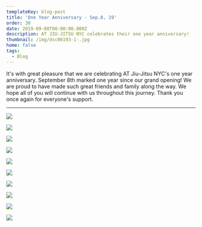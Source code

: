 ```yaml
---
templateKey: blog-post
title: 'One Year Anniversary - Sep.8, 19'
order: 30
date: 2019-09-08T00:00:00.000Z
description: AT JIU-JITSU NYC celebrates their one year anniversary!
thumbnail: /img/dsc06193-1-.jpg
home: false
tags:
  - Blog
---
```

It's with great pleasure that we are celebrating AT Jiu-Jitsu NYC's one year anniversary. September 8th marked one year since our grand opening! We are proud to have made such great friends and family along the way. We hope all of you will continue with us throughout this journey. Thank you once again for everyone's support.

- - -

![](/img/dsc06223.jpg)

![](/img/dsc06167.jpg)

![](/img/dsc06170.jpg)

![](/img/dsc06188.jpg)

![](/img/dsc06208.jpg)

![](/img/dsc06172.jpg)

![](/img/dsc06217.jpg)

![](/img/dsc06184.jpg)

![](/img/dsc06211.jpg)

![](/img/dsc06197.jpg)
